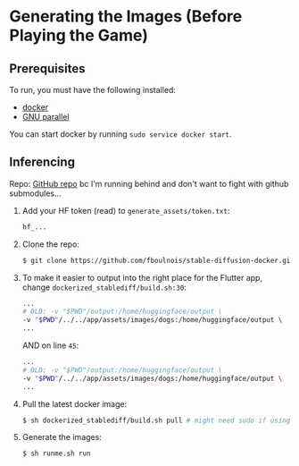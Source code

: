 # Generating the Images (Before Playing the Game)

## Prerequisites
To run, you must have the following installed:
- [docker](https://docs.docker.com/engine/install/)
- [GNU parallel](https://askubuntu.com/questions/634829/installing-gnu-parallel-utility-on-ubuntu-14-04)

You can start docker by running `sudo service docker start`.

## Inferencing
Repo: [GitHub repo](https://github.com/fboulnois/stable-diffusion-docker) bc I'm running behind and don't want to fight with github submodules...

1. Add your HF token (read) to `generate_assets/token.txt`:
    ```txt
    hf_...
    ```

2. Clone the repo:
    ```bash
    $ git clone https://github.com/fboulnois/stable-diffusion-docker.git dockerized_stablediff/
    ```

3. To make it easier to output into the right place for the Flutter app, change `dockerized_stablediff/build.sh:30`:
    ```bash
    ...
    # OLD: -v "$PWD"/output:/home/huggingface/output \
    -v "$PWD"/../../app/assets/images/dogs:/home/huggingface/output \
    ...
    ```
    AND on line `45`:
    ```bash
    ...
    # OLD: -v "$PWD"/output:/home/huggingface/output \
    -v "$PWD"/../../app/assets/images/dogs:/home/huggingface/output \
    ...
    ```

4. Pull the latest docker image:
    ```bash
    $ sh dockerized_stablediff/build.sh pull # might need sudo if using WSL
    ```

5. Generate the images:
    ```bash
    $ sh runme.sh run
    ```
